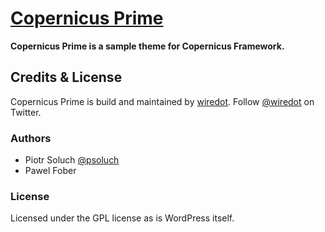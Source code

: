 # [Copernicus Prime](http://prime.wiredot.com)
**Copernicus Prime is a sample theme for Copernicus Framework.**

## Credits & License
Copernicus Prime is build and maintained by [wiredot](http://wiredot.com). Follow [@wiredot](http://twitter.com/wiredot) on Twitter.

### Authors
* Piotr Soluch [@psoluch](http://twitter.com/psoluch)
* Pawel Fober

### License
Licensed under the GPL license as is WordPress itself.